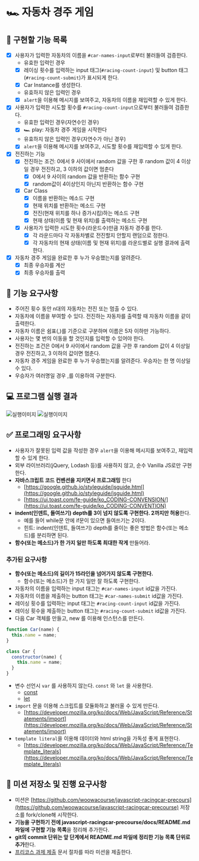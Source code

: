 # 🏎️ 자동차 경주 게임

## 🔧 구현할 기능 목록
- [x] 사용자가 입력한 자동차의 이름을 `#car-names-input`로부터 불러들여 검증한다.
  * 유효한 입력인 경우
  - [x] 레이싱 횟수를 입력하는 input 태그(`#racing-count-input`) 및 button 태그(`#racing-count-submit`)가 표시되게 한다. 
  - [x] Car Instance를 생성한다.
  * 유효하지 않은 입력인 경우
  - [x]  `alert`을 이용해 메시지를 보여주고, 자동차의 이름을 재입력할 수 있게 한다.
  
- [x] 사용자가 입력한 시도할 횟수를 `#racing-count-input`으로부터 불러들여 검증한다.
  * 유효한 입력인 경우(자연수인 경우)
  - [x] 🏎 play: 자동차 경주 게임을 시작한다
  * 유효하지 않은 입력인 경우(자연수가 아닌 경우)
  - [x] `alert`을 이용해 메시지를 보여주고, 시도할 횟수를 재입력할 수 있게 한다.

- [x] 전진하는 기능
  - [x] 전진하는 조건: 0에서 9 사이에서 random 값을 구한 후 random 값이 4 이상일 경우 전진하고, 3 이하의 값이면 멈춘다
    - [x] 0에서 9 사이의 random 값을 반환하는 함수 구현
    - [x] random값이 4이상인지 아닌지 반환하는 함수 구현
  - [x] Car Class
    - [x] 이름을 반환하는 메소드 구현
    - [x] 현재 위치를 반환하는 메소드 구현
    - [x] 전진(현재 위치를 하나 증가시킴)하는 메소드 구현
    - [x] 현재 상태(이름 및 현재 위치)를 출력하는 메소드 구현
  - [x] 사용자가 입력한 시도한 횟수(라운드수)만큼 자동차 경주를 한다.
    - [x] 각 라운드마다 각 자동차별로 전진할지 안할지 랜덤으로 정한다.
    - [x] 각 자동차의 현재 상태(이름 및 현재 위치)를 라운드별로 실행 결과에 출력한다.

- [x] 자동차 경주 게임을 완료한 후 누가 우승했는지를 알려준다.
  - [x] 최종 우승자를 계산
  - [x] 최종 우승자를 출력

## 🎯 기능 요구사항

- 주어진 횟수 동안 n대의 자동차는 전진 또는 멈출 수 있다.
- 자동차에 이름을 부여할 수 있다. 전진하는 자동차를 출력할 때 자동차 이름을 같이 출력한다.
- 자동차 이름은 쉼표(,)를 기준으로 구분하며 이름은 5자 이하만 가능하다.
- 사용자는 몇 번의 이동을 할 것인지를 입력할 수 있어야 한다.
- 전진하는 조건은 0에서 9 사이에서 random 값을 구한 후 random 값이 4 이상일 경우 전진하고, 3 이하의 값이면 멈춘다.
- 자동차 경주 게임을 완료한 후 누가 우승했는지를 알려준다. 우승자는 한 명 이상일 수 있다.
- 우승자가 여러명일 경우 ,를 이용하여 구분한다.

## 💻 프로그램 실행 결과

![실행이미지](images/result.gif)
![실행이미지](images/result.jpg)


## ✅ 프로그래밍 요구사항
- 사용자가 잘못된 입력 값을 작성한 경우 `alert`을 이용해 메시지를 보여주고, 재입력할 수 있게 한다.
- 외부 라이브러리(jQuery, Lodash 등)를 사용하지 않고, 순수 Vanilla JS로만 구현한다.
- **자바스크립트 코드 컨벤션을 지키면서 프로그래밍** 한다
  - [https://google.github.io/styleguide/jsguide.html](https://google.github.io/styleguide/jsguide.html)
  - [https://ui.toast.com/fe-guide/ko_CODING-CONVENSION/](https://ui.toast.com/fe-guide/ko_CODING-CONVENTION)
- **indent(인덴트, 들여쓰기) depth를 3이 넘지 않도록 구현한다. 2까지만 허용**한다.
  - 예를 들어 while문 안에 if문이 있으면 들여쓰기는 2이다.
  - 힌트: indent(인덴트, 들여쓰기) depth를 줄이는 좋은 방법은 함수(또는 메소드)를 분리하면 된다.
- **함수(또는 메소드)가 한 가지 일만 하도록 최대한 작게** 만들어라.

### 추가된 요구사항

- **함수(또는 메소드)의 길이가 15라인을 넘어가지 않도록 구현한다.**
  - 함수(또는 메소드)가 한 가지 일만 잘 하도록 구현한다.
- 자동차의 이름을 입력하는 input 태그는 `#car-names-input` id값을 가진다.
- 자동차의 이름을 제출하는 button 태그는 `#car-names-submit` id값을 가진다.
- 레이싱 횟수를 입력하는 input 태그는 `#racing-count-input` id값을 가진다.
- 레이싱 횟수을 제출하는 button 태그는 `#racing-count-submit` id값을 가진다.
- 다음 Car 객체를 만들고, new 를 이용해 인스턴스를 만든다.

```javascript
function Car(name) {
  this.name = name;
}

class Car {
  constructor(name) {
    this.name = name;
  }
}
```

- 변수 선언시 `var` 를 사용하지 않는다. `const` 와 `let` 을 사용한다.
  - [const](https://developer.mozilla.org/ko/docs/Web/JavaScript/Reference/Statements/const)
  - [let](https://developer.mozilla.org/ko/docs/Web/JavaScript/Reference/Statements/let)
- `import` 문을 이용해 스크립트를 모듈화하고 불러올 수 있게 만든다.
  - [https://developer.mozilla.org/ko/docs/Web/JavaScript/Reference/Statements/import](https://developer.mozilla.org/ko/docs/Web/JavaScript/Reference/Statements/import)
- `template literal`을 이용해 데이터와 html string을 가독성 좋게 표현한다.
  - [https://developer.mozilla.org/ko/docs/Web/JavaScript/Reference/Template_literals](https://developer.mozilla.org/ko/docs/Web/JavaScript/Reference/Template_literals)


## 📝 미션 저장소 및 진행 요구사항

- 미션은 [https://github.com/woowacourse/javascript-racingcar-precours](https://github.com/woowacourse/javascript-racingcar-precourse) 저장소를 fork/clone해 시작한다.
- **기능을 구현하기 전에 javascript-racingcar-precourse/docs/README.md 파일에 구현할 기능 목록**을 정리해 추가한다.
- **git의 commit 단위는 앞 단계에서 README.md 파일에 정리한 기능 목록 단위로 추가**한다.
- [프리코스 과제 제출](https://github.com/woowacourse/woowacourse-docs/tree/master/precourse) 문서 절차를 따라 미션을 제출한다.

